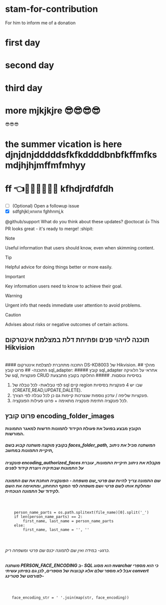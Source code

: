 # stam-for-contribution
For him to inform me of a donation

# first day
# second day
# third day
# more mjkjkjre 😎😎😎😎
😎😎😎
# the summer vication is here djnjdnjdddddsfkfkddddbnbfkffmfksmdjhjhjmffmfmhyy
# ff 👈💪💪🎤😊😵🤪 kfhdjrdfdfdh
- [ ] \(Optional) Open a followup issue
- [X] sdfghjkl;xnxnx
fghhnmj,k

@github/support What do you think about these updates?
@octocat :+1: This PR looks great - it's ready to merge! :shipit:



[^1]: My reference.
[^2]: To add line breaks within a footnote, prefix new lines with 2 spaces.
  This is a second line



> [!NOTE]
> Useful information that users should know, even when skimming content.

> [!TIP]
> Helpful advice for doing things better or more easily.

> [!IMPORTANT]
> Key information users need to know to achieve their goal.

> [!WARNING]
> Urgent info that needs immediate user attention to avoid problems.

> [!CAUTION]
> Advises about risks or negative outcomes of certain actions.





## תוכנה לזיהוי פנים ופתיחת דלת במצלמת אינטרקום Hikvision

<br/>
#### התכנה מתחברת למצלמת אינטרקום DS-KD8003 של Hikvision.
## מהלך התוכנה-
## פרוט קובץ sql_adapter:
##### קובץ sql_adapter אחראי על הלוגיקה של sql, פונקציות CRUD בסיסיות ונוסםות.
##### החלוקה בקובץ מתבצעת  

1. לפי טבלאות- לכל טבלה של sql קיים region שבו יש 4 פונקציות בסיסיות (CREATE,READ,UPDATE,DALETE).
2. פונקציות שליפה / עדכון נוספות שנצרכות קיימות גם כן לכל טבלה לפי הצורך.
3. לכל פונקציה חתימת פונקציה מתאימה + פרוט פעילות הפונקציה.
   <br/>
## פרוט קובץ encoding_folder_images
#### הקובץ מבצע בפועל את פעולת הקידוד לתמונות חדשות למאגר התמונות המורשות.
##### בקובץ מוקצה משתנה קבוע בשם faces_folder_path, המשתנה מכיל את ניתוב תיקיית התמונות במחשב,
##### פונקציה encoding_authorized_faces מקבלת את ניתוב תיקיית התמונות, עוברת על התמונות שבתיקיה ויוצרת קידוד לפנים
##### שם התמונה צריך להיות שם פרטי_שם משפחה - הפונקציה חותכת את שם התמונה ומחלקת אותו לשם פרטי ושם משפחה לפי המקף התחתון, ומתאימה את השם לקידוד של התמונה הנוכחית.

 <br/>
 
        person_name_parts = os.path.splitext(file_name)[0].split('_')
        if len(person_name_parts) == 2:
            first_name, last_name = person_name_parts
        else:
            first_name, last_name = '', ''
 <br/>
 
###### כרגע- במידה ואין שם לתמונה יכנס שם פרטי ומשפחה ריק. 
##### משתנה PERSON_FACE_ENCODING ב- SQL הוא מסוג nvarchar כי הוא מספרי אבל לא מספר שלם אלא קבוצות של מספרים, לכן גם בפיתון עשיתי convert לפורמט של סטרינג-
 <br/>

       face_encoding_str = ' '.join(map(str, face_encoding))



